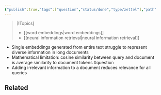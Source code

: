```yaml
---
{"publish":true,"tags":["question","status/done","type/zettel"],"path":"2 Zettels/issues with embedding based search.md","permalink":"/2-zettels/issues-with-embedding-based-search/","PassFrontmatter":true}
---
```




> [!Topics]
> - [[word embeddings\|word embeddings]]
> - [[neural information retrieval\|neural information retrieval]]

- Single embeddings generated from entire text struggle to represent diverse information in long documents
- Mathematical limitation: cosine similarity between query and document is average similarity to document tokens #question 
- Adding irrelevant information to a document reduces relevance for all queries

## Related
